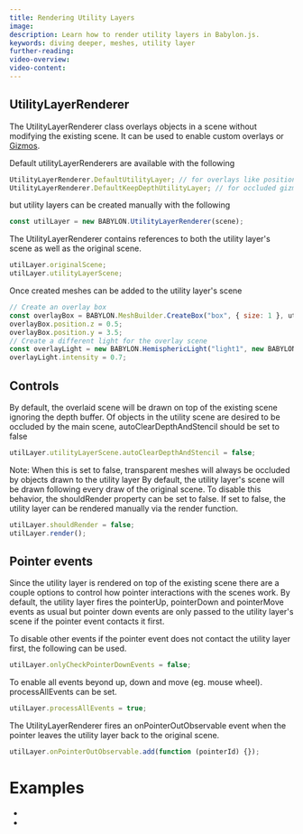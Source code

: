 ```yaml
---
title: Rendering Utility Layers
image:
description: Learn how to render utility layers in Babylon.js.
keywords: diving deeper, meshes, utility layer
further-reading:
video-overview:
video-content:
---
```


## UtilityLayerRenderer

The UtilityLayerRenderer class overlays objects in a scene without modifying the existing scene. It can be used to enable custom overlays or [Gizmos](/features/featuresDeepDive/mesh/gizmo).

Default utilityLayerRenderers are available with the following

```javascript
UtilityLayerRenderer.DefaultUtilityLayer; // for overlays like position/scale gizmos
UtilityLayerRenderer.DefaultKeepDepthUtilityLayer; // for occluded gizmos like bounding box)
```

but utility layers can be created manually with the following

```javascript
const utilLayer = new BABYLON.UtilityLayerRenderer(scene);
```

The UtilityLayerRenderer contains references to both the utility layer's scene as well as the original scene.

```javascript
utilLayer.originalScene;
utilLayer.utilityLayerScene;
```

Once created meshes can be added to the utility layer's scene

```javascript
// Create an overlay box
const overlayBox = BABYLON.MeshBuilder.CreateBox("box", { size: 1 }, utilLayer.utilityLayerScene);
overlayBox.position.z = 0.5;
overlayBox.position.y = 3.5;
// Create a different light for the overlay scene
const overlayLight = new BABYLON.HemisphericLight("light1", new BABYLON.Vector3(0, 0, 1), utilLayer.utilityLayerScene);
overlayLight.intensity = 0.7;
```

## Controls

By default, the overlaid scene will be drawn on top of the existing scene ignoring the depth buffer. Of objects in the utility scene are desired to be occluded by the main scene, autoClearDepthAndStencil should be set to false

```javascript
utilLayer.utilityLayerScene.autoClearDepthAndStencil = false;
```

Note: When this is set to false, transparent meshes will always be occluded by objects drawn to the utility layer
By default, the utility layer's scene will be drawn following every draw of the original scene. To disable this behavior, the shouldRender property can be set to false. If set to false, the utility layer can be rendered manually via the render function.

```javascript
utilLayer.shouldRender = false;
utilLayer.render();
```

## Pointer events

Since the utility layer is rendered on top of the existing scene there are a couple options to control how pointer interactions with the scenes work.
By default, the utility layer fires the pointerUp, pointerDown and pointerMove events as usual but pointer down events are only passed to the utility layer's scene if the pointer event contacts it first.

To disable other events if the pointer event does not contact the utility layer first, the following can be used.

```javascript
utilLayer.onlyCheckPointerDownEvents = false;
```

To enable all events beyond up, down and move (eg. mouse wheel). processAllEvents can be set.

```javascript
utilLayer.processAllEvents = true;
```

The UtilityLayerRenderer fires an onPointerOutObservable event when the pointer leaves the utility layer back to the original scene.

```javascript
utilLayer.onPointerOutObservable.add(function (pointerId) {});
```

# Examples

- <Playground id="#DEYAQ5#41" title="Overlay Scene Example" description="Simple example of an overlay,"/>
- <Playground id="#31M2AP#9" title="Gizmo Example" description="Simple example of the gizmo,"/>
